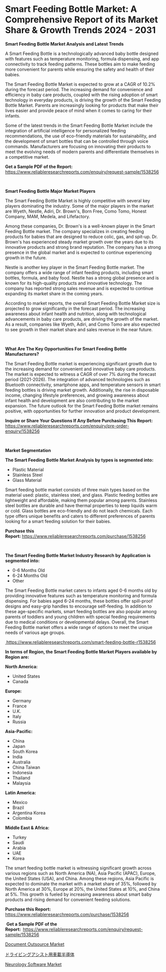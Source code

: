 <p><h1>Smart Feeding Bottle Market: A Comprehensive Report of its Market Share & Growth Trends 2024 - 2031</h1></p><p><strong>Smart Feeding Bottle Market Analysis and Latest Trends</strong></p>
<p><p>A Smart Feeding Bottle is a technologically advanced baby bottle designed with features such as temperature monitoring, formula dispensing, and app connectivity to track feeding patterns. These bottles aim to make feeding more convenient for parents while ensuring the safety and health of their babies.</p><p>The Smart Feeding Bottle Market is expected to grow at a CAGR of 10.2% during the forecast period. The increasing demand for convenience and efficiency in baby care products, coupled with the rising adoption of smart technology in everyday products, is driving the growth of the Smart Feeding Bottle Market. Parents are increasingly looking for products that make their lives easier and provide peace of mind when it comes to caring for their infants.</p><p>Some of the latest trends in the Smart Feeding Bottle Market include the integration of artificial intelligence for personalized feeding recommendations, the use of eco-friendly materials for sustainability, and the development of smart bottles that can be controlled through voice commands. Manufacturers are focusing on innovating their products to meet the evolving needs of modern parents and differentiate themselves in a competitive market.</p></p>
<p><strong>Get a Sample PDF of the Report:&nbsp;</strong> <a href="https://www.reliableresearchreports.com/enquiry/request-sample/1538256">https://www.reliableresearchreports.com/enquiry/request-sample/1538256</a></p>
<p>&nbsp;</p>
<p><strong>Smart Feeding Bottle Major Market Players</strong></p>
<p><p>The Smart Feeding Bottle Market is highly competitive with several key players dominating the industry. Some of the major players in the market are Wyeth, Nestle, Adiri, Dr. Brown's, Born Free, Como Tomo, Honest Company, MAM, Medela, and Lifefactory.</p><p>Among these companies, Dr. Brown's is a well-known player in the Smart Feeding Bottle market. The company specializes in creating feeding products for babies that are designed to reduce colic, gas, and spit-up. Dr. Brown's has experienced steady market growth over the years due to its innovative products and strong brand reputation. The company has a strong presence in the global market and is expected to continue experiencing growth in the future.</p><p>Nestle is another key player in the Smart Feeding Bottle market. The company offers a wide range of infant feeding products, including smart bottles, formula, and baby food. Nestle has a strong global presence and is known for its high-quality products and innovative technology. The company has reported strong sales revenue and is expected to continue expanding its market share in the coming years.</p><p>According to market reports, the overall Smart Feeding Bottle Market size is projected to grow significantly in the forecast period. The increasing awareness about infant health and nutrition, along with technological advancements in baby care products, are driving the growth of the market. As a result, companies like Wyeth, Adiri, and Como Tomo are also expected to see growth in their market share and sales revenue in the near future.</p></p>
<p>&nbsp;</p>
<p><strong>What Are The Key Opportunities For Smart Feeding Bottle Manufacturers?</strong></p>
<p><p>The Smart Feeding Bottle market is experiencing significant growth due to the increasing demand for convenient and innovative baby care products. The market is expected to witness a CAGR of over 7% during the forecast period (2021-2026). The integration of advanced technologies such as Bluetooth connectivity, smartphone apps, and temperature sensors in smart feeding bottles is driving market growth. Additionally, the rise in disposable income, changing lifestyle preferences, and growing awareness about infant health and development are also contributing to the market expansion. The future outlook for the Smart Feeding Bottle market remains positive, with opportunities for further innovation and product development.</p></p>
<p><strong>Inquire or Share Your Questions If Any Before Purchasing This Report:</strong> <a href="https://www.reliableresearchreports.com/enquiry/pre-order-enquiry/1538256">https://www.reliableresearchreports.com/enquiry/pre-order-enquiry/1538256</a></p>
<p>&nbsp;</p>
<p><strong>Market Segmentation</strong></p>
<p><strong>The Smart Feeding Bottle Market Analysis by types is segmented into:</strong></p>
<p><ul><li>Plastic Material</li><li>Stainless Steel</li><li>Glass Material</li></ul></p>
<p><p>Smart feeding bottle market consists of three main types based on the material used: plastic, stainless steel, and glass. Plastic feeding bottles are lightweight and affordable, making them popular among parents. Stainless steel bottles are durable and have thermal properties to keep liquids warm or cold. Glass bottles are eco-friendly and do not leach chemicals. Each type offers unique benefits and caters to different preferences of parents looking for a smart feeding solution for their babies.</p></p>
<p><strong>Purchase this Report:&nbsp;</strong><a href="https://www.reliableresearchreports.com/purchase/1538256">https://www.reliableresearchreports.com/purchase/1538256</a></p>
<p>&nbsp;</p>
<p><strong>The Smart Feeding Bottle Market Industry Research by Application is segmented into:</strong></p>
<p><ul><li>0-6 Months Old</li><li>6-24 Months Old</li><li>Other</li></ul></p>
<p><p>The Smart Feeding Bottle market caters to infants aged 0-6 months old by providing innovative features such as temperature monitoring and formula dispensing. For babies aged 6-24 months, these bottles offer spill-proof designs and easy-grip handles to encourage self-feeding. In addition to these age-specific markets, smart feeding bottles are also popular among parents of toddlers and young children with special feeding requirements due to medical conditions or developmental delays. Overall, the Smart Feeding Bottle market offers a wide range of options to meet the unique needs of various age groups.</p></p>
<p><a href="https://www.reliableresearchreports.com/smart-feeding-bottle-r1538256">&nbsp;https://www.reliableresearchreports.com/smart-feeding-bottle-r1538256</a></p>
<p><strong>In terms of Region, the Smart Feeding Bottle Market Players available by Region are:</strong></p>
<p>
    <p> <strong> North America: </strong>
        <ul>
            <li>United States</li>
            <li>Canada</li>
        </ul>
        </p> 
    <p> <strong> Europe: </strong>
        <ul>
            <li>Germany</li>
            <li>France</li>
            <li>U.K.</li>
            <li>Italy</li>
            <li>Russia</li>
        </ul>
        </p> 
    <p> <strong> Asia-Pacific: </strong>
        <ul>
            <li>China</li>
            <li>Japan</li>
            <li>South Korea</li>
            <li>India</li>
            <li>Australia</li>
            <li>China Taiwan</li>
            <li>Indonesia</li>
            <li>Thailand</li>
            <li>Malaysia</li>
        </ul>
        </p> 
    <p> <strong> Latin America: </strong>
        <ul>
            <li>Mexico</li>
            <li>Brazil</li>
            <li>Argentina Korea</li>
            <li>Colombia</li>
        </ul>
        </p> 
    <p> <strong> Middle East & Africa: </strong>
        <ul>
            <li>Turkey</li>
            <li>Saudi</li>
            <li>Arabia</li>
            <li>UAE</li>
            <li>Korea</li>
        </ul>
    </p>
    </p>
<p><p>The smart feeding bottle market is witnessing significant growth across various regions such as North America (NA), Asia Pacific (APAC), Europe, the United States (USA), and China. Among these regions, Asia Pacific is expected to dominate the market with a market share of 35%, followed by North America at 30%, Europe at 20%, the United States at 10%, and China at 5%. This growth is fueled by increasing awareness about smart baby products and rising demand for convenient feeding solutions.</p></p>
<p><strong>Purchase this Report: </strong><a href="https://www.reliableresearchreports.com/purchase/1538256">https://www.reliableresearchreports.com/purchase/1538256</a></p>
<p>&nbsp;<strong>Get a Sample PDF of the Report:&nbsp;&nbsp;</strong><a href="https://www.reliableresearchreports.com/enquiry/request-sample/1538256">https://www.reliableresearchreports.com/enquiry/request-sample/1538256</a></p>
<p><strong></strong></p>
<p><p><a href="https://github.com/msbsaifansami/Market-Research-Report-List-1/blob/main/document-outsource-market.md">Document Outsource Market</a></p><p><a href="https://github.com/leigh4852023/Market-Research-Report-List-2/blob/main/757225196587.md">ドライビングアシスト用車載半導体</a></p><p><a href="https://github.com/khlifeservices/Market-Research-Report-List-1/blob/main/neurology-software-market.md">Neurology Software Market</a></p></p>